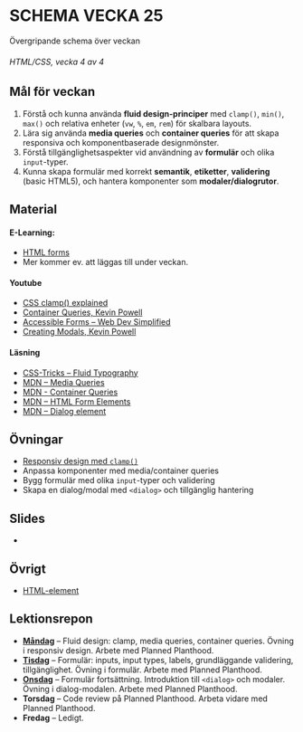 # SCHEMA VECKA 25

Övergripande schema över veckan

###### HTML/CSS, vecka 4 av 4

## Mål för veckan

1. Förstå och kunna använda **fluid design-principer** med `clamp()`, `min()`, `max()` och relativa enheter (`vw`, `%`, `em`, `rem`) för skalbara layouts.
2. Lära sig använda **media queries** och **container queries** för att skapa responsiva och komponentbaserade designmönster.
3. Förstå tillgänglighetsaspekter vid användning av **formulär** och olika `input`-typer.
4. Kunna skapa formulär med korrekt **semantik**, **etiketter**, **validering** (basic HTML5), och hantera komponenter som **modaler/dialogrutor**.

## Material

#### E-Learning:

* [HTML forms](https://app.pluralsight.com/library/courses/html-forms-creating/table-of-contents)
* Mer kommer ev. att läggas till under veckan.

#### Youtube

* [CSS clamp() explained](https://www.youtube.com/watch?v=U9VF-4euyRo)
* [Container Queries, Kevin Powell](https://www.youtube.com/watch?v=tZzYqDKZzvY)
* [Accessible Forms – Web Dev Simplified](https://www.youtube.com/watch?v=GgT5XKaugkY)
* [Creating Modals, Kevin Powell](https://www.youtube.com/watch?v=MBaw_6cPmAw)

#### Läsning

* [CSS-Tricks – Fluid Typography](https://css-tricks.com/simplified-fluid-typography/)
* [MDN – Media Queries](https://developer.mozilla.org/en-US/docs/Web/CSS/Media_Queries/Using_media_queries)
* [MDN - Container Queries](https://developer.mozilla.org/en-US/docs/Web/CSS/CSS_containment/Container_queries)
* [MDN – HTML Form Elements](https://developer.mozilla.org/en-US/docs/Learn/Forms)
* [MDN – Dialog element](https://developer.mozilla.org/en-US/docs/Web/HTML/Element/dialog)

## Övningar

* [Responsiv design med `clamp()`](https://github.com/Lexicon-frontend-2025/HTML-CSS_uppgift-clamp/blob/main/README.md)
* Anpassa komponenter med media/container queries
* Bygg formulär med olika `input`-typer och validering
* Skapa en dialog/modal med `<dialog>` och tillgänglig hantering

## Slides

* 

## Övrigt

* [HTML-element](https://github.com/Lexicon-frontend-2025/html-cheatsheet)

## Lektionsrepon

* **[Måndag](https://github.com/Lexicon-frontend-2025/lektion-16-juni)** – Fluid design: clamp, media queries, container queries. Övning i responsiv design. Arbete med Planned Planthood.
* **[Tisdag](https://github.com/Lexicon-frontend-2025/lektion-17-juni)** – Formulär: inputs, input types, labels, grundläggande validering, tillgänglighet. Övning i formulär. Arbete med Planned Planthood.
* **[Onsdag](https://github.com/Lexicon-frontend-2025/lektion-18-juni)** – Formulär fortsättning. Introduktion till `<dialog>` och modaler. Övning i dialog-modalen. Arbete med Planned Planthood.
* **Torsdag** – Code review på Planned Planthood. Arbeta vidare med Planned Planthood.
* **Fredag** – Ledigt.
